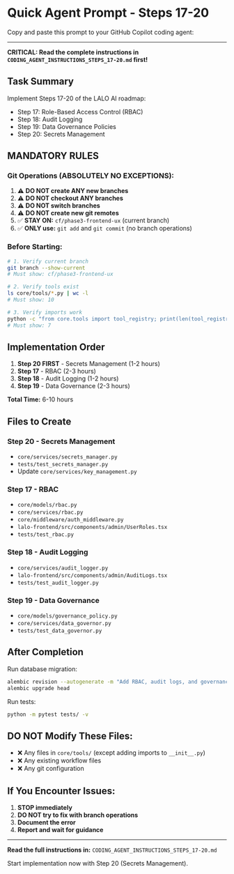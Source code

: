 # Quick Agent Prompt - Steps 17-20

Copy and paste this prompt to your GitHub Copilot coding agent:

---

**CRITICAL: Read the complete instructions in `CODING_AGENT_INSTRUCTIONS_STEPS_17-20.md` first!**

## Task Summary

Implement Steps 17-20 of the LALO AI roadmap:
- Step 17: Role-Based Access Control (RBAC)
- Step 18: Audit Logging
- Step 19: Data Governance Policies
- Step 20: Secrets Management

## MANDATORY RULES

### Git Operations (ABSOLUTELY NO EXCEPTIONS):
1. ⚠️ **DO NOT create ANY new branches**
2. ⚠️ **DO NOT checkout ANY branches**
3. ⚠️ **DO NOT switch branches**
4. ⚠️ **DO NOT create new git remotes**
5. ✅ **STAY ON:** `cf/phase3-frontend-ux` (current branch)
6. ✅ **ONLY use:** `git add` and `git commit` (no branch operations)

### Before Starting:
```bash
# 1. Verify current branch
git branch --show-current
# Must show: cf/phase3-frontend-ux

# 2. Verify tools exist
ls core/tools/*.py | wc -l
# Must show: 10

# 3. Verify imports work
python -c "from core.tools import tool_registry; print(len(tool_registry.get_all_tools()))"
# Must show: 7
```

## Implementation Order

1. **Step 20 FIRST** - Secrets Management (1-2 hours)
2. **Step 17** - RBAC (2-3 hours)
3. **Step 18** - Audit Logging (1-2 hours)
4. **Step 19** - Data Governance (2-3 hours)

**Total Time:** 6-10 hours

## Files to Create

### Step 20 - Secrets Management
- `core/services/secrets_manager.py`
- `tests/test_secrets_manager.py`
- Update `core/services/key_management.py`

### Step 17 - RBAC
- `core/models/rbac.py`
- `core/services/rbac.py`
- `core/middleware/auth_middleware.py`
- `lalo-frontend/src/components/admin/UserRoles.tsx`
- `tests/test_rbac.py`

### Step 18 - Audit Logging
- `core/services/audit_logger.py`
- `lalo-frontend/src/components/admin/AuditLogs.tsx`
- `tests/test_audit_logger.py`

### Step 19 - Data Governance
- `core/models/governance_policy.py`
- `core/services/data_governor.py`
- `tests/test_data_governor.py`

## After Completion

Run database migration:
```bash
alembic revision --autogenerate -m "Add RBAC, audit logs, and governance tables"
alembic upgrade head
```

Run tests:
```bash
python -m pytest tests/ -v
```

## DO NOT Modify These Files:
- ❌ Any files in `core/tools/` (except adding imports to `__init__.py`)
- ❌ Any existing workflow files
- ❌ Any git configuration

## If You Encounter Issues:
1. **STOP immediately**
2. **DO NOT try to fix with branch operations**
3. **Document the error**
4. **Report and wait for guidance**

---

**Read the full instructions in:** `CODING_AGENT_INSTRUCTIONS_STEPS_17-20.md`

Start implementation now with Step 20 (Secrets Management).
